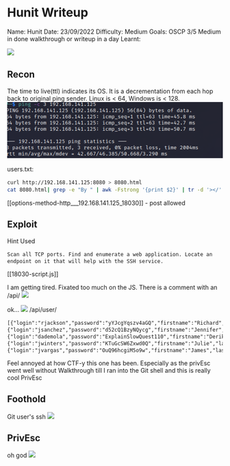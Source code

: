 # Hunit Writeup
Name: Hunit
Date:  23/09/2022
Difficulty:  Medium
Goals:  OSCP 3/5 Medium in done walkthrough or writeup in a day 
Learnt:

![](wackamole.png)

## Recon

The time to live(ttl) indicates its OS. It is a decrementation from each hop back to original ping sender. Linux is < 64, Windows is < 128.
![ping](Screenshots/ping.png)

users.txt:
```bash
curl http://192.168.141.125:8080 > 8080.html
cat 8080.html| grep -e "By " | awk -Fstrong '{print $2}' | tr -d '></' > users.txt
```

[[options-method-http___192.168.141.125_18030]] - post allowed

## Exploit
Hint Used
```
Scan all TCP ports. Find and enumerate a web application. Locate an endpoint on it that will help with the SSH service.
```

[[18030-script.js]] 

I am getting tired. Fixated too much on the JS. There is a comment with an /api/
![](apiconfused.png)

ok...
![](ok.png)
/api/user/
```
[{"login":"rjackson","password":"yYJcgYqszv4aGQ","firstname":"Richard","lastname":"Jackson","description":"Editor","id":1},{"login":"jsanchez","password":"d52cQ1BzyNQycg","firstname":"Jennifer","lastname":"Sanchez","description":"Editor","id":3},{"login":"dademola","password":"ExplainSlowQuest110","firstname":"Derik","lastname":"Ademola","description":"Admin","id":6},{"login":"jwinters","password":"KTuGcSW6Zxwd0Q","firstname":"Julie","lastname":"Winters","description":"Editor","id":7},{"login":"jvargas","password":"OuQ96hcgiM5o9w","firstname":"James","lastname":"Vargas","description":"Editor","id":10}] 

```

Feel annoyed at how CTF-y this one has been. Especially as the privEsc went well without Walkthrough till I ran into the Git shell and this is really cool PrivEsc



## Foothold
Git user's ssh
![](sshkey.png)

## PrivEsc


oh god
![](ohgod.png)
